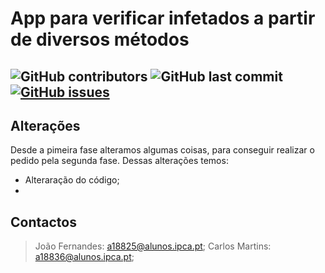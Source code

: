 
# App para verificar infetados a partir de diversos métodos
## <img alt="GitHub contributors" src="https://img.shields.io/github/contributors/DeaL3R355/18825_18836_LP2">   <img alt="GitHub last commit" src="https://img.shields.io/github/last-commit/DeaL3R355/18825_18836_LP2">  <a href="https://github.com/DeaL3R355/18825_18836_LP2/issues"><img alt="GitHub issues" src="https://img.shields.io/github/issues/DeaL3R355/18825_18836_LP2"></a>

## Alterações
Desde a pimeira fase alteramos algumas coisas, para conseguir realizar o pedido pela segunda fase. Dessas alterações temos:
* Alteraração do código;
* 


## Contactos
>João Fernandes: a18825@alunos.ipca.pt;
>Carlos Martins: a18836@alunos.ipca.pt;

